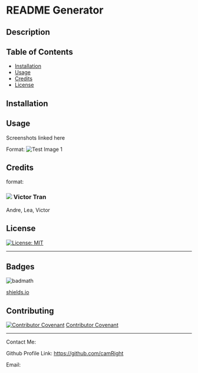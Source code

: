 
# README Generator

## Description 



## Table of Contents


* [Installation](#installation)
* [Usage](#usage)
* [Credits](#credits)
* [License](#license)


## Installation




## Usage 

Screenshots linked here

Format:
![Test Image 1](3DTest.png)


## Credits

format: 


### [![](https://github.com/camRight.png?size=50)](https://github.com/camRight)               Victor Tran
Andre, Lea, Victor


## License

[![License: MIT](https://img.shields.io/badge/License-MIT-yellow.svg)](https://opensource.org/licenses/MIT)



---


## Badges

![badmath](https://img.shields.io/github/languages/top/nielsenjared/badmath)

[shields.io](https://shields.io/)

## Contributing

[![Contributor Covenant](https://img.shields.io/badge/Contributor%20Covenant-v2.0%20adopted-ff69b4.svg)](code_of_conduct.md)      [Contributor Covenant](https://www.contributor-covenant.org/)

---

Contact Me:

Github Profile Link: https://github.com/camRight

Email: 

